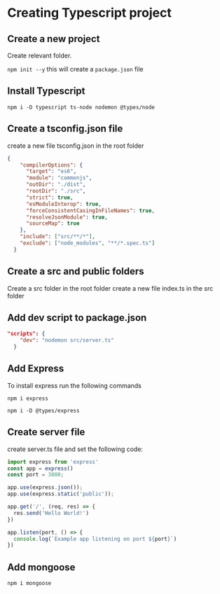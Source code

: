 # Creating Typescript project

## Create a new project
Create relevant folder.

```npm init --y```  this will create a ```package.json``` file

## Install Typescript
```npm i -D typescript ts-node nodemon @types/node```

## Create a tsconfig.json file
create a new file tsconfig.json in the root folder

```json
{
    "compilerOptions": {
      "target": "es6",
      "module": "commonjs",
      "outDir": "./dist",
      "rootDir": "./src",
      "strict": true,
      "esModuleInterop": true,
      "forceConsistentCasingInFileNames": true,
      "resolveJsonModule": true,
      "sourceMap": true
    },
    "include": ["src/**/*"],
    "exclude": ["node_modules", "**/*.spec.ts"]
  }
```



## Create a src and public folders
Create a src folder in the root folder
create a new file index.ts in the src folder


## Add dev script to package.json
```json
"scripts": {
    "dev": "nodemon src/server.ts"
  }
```

## Add Express
To install express run the following commands

```npm i express```

```npm i -D @types/express```

## Create server file
create server.ts file and set the following code:
```typescript
import express from 'express'
const app = express()
const port = 3000;

app.use(express.json());
app.use(express.static('public'));

app.get('/', (req, res) => {
  res.send('Hello World!')
})

app.listen(port, () => {
  console.log(`Example app listening on port ${port}`)
})
```

## Add mongoose
```npm i mongoose```



